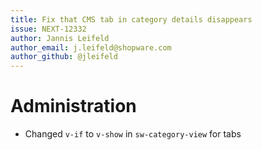 ```yaml
---
title: Fix that CMS tab in category details disappears
issue: NEXT-12332
author: Jannis Leifeld
author_email: j.leifeld@shopware.com 
author_github: @jleifeld
---
```

# Administration
* Changed `v-if` to `v-show` in `sw-category-view` for tabs
